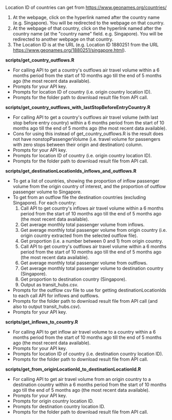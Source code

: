 Location ID of countries can get from https://www.geonames.org/countries/
1. At the webpage, click on the hyperlink named after the country name (e.g. Singapore). You will be redirected to the webpage on that country.
2. At the webpage of that country, click on the hyperlink named after the country name (at the "country name" field. e.g. Singapore). You will be redirected to another webpage on that country.
3. The Location ID is at the URL (e.g. Location ID 1880251 from the URL https://www.geonames.org/1880251/singapore.html).

**scripts/get_country_outflows.R**
* For calling API to get a country's outflows air travel volume within a 6 months period from the start of 10 months ago till the end of 5 months ago (the most recent data available).
* Prompts for your API key.
* Prompts for location ID of country (i.e. origin country location ID).
* Prompts for the folder path to download result file from API call.

**scripts/get_country_outflows_with_lastStopBeforeEntryCountry.R**
* For calling API to get a country's outflows air travel volume (with last stop before entry country) within a 6 months period from the start of 10 months ago till the end of 5 months ago (the most recent data available).
* Cons for using this instead of get_country_outflows.R is the result does not have nonstopPassengerVolume (i.e. travel volume for passengers with zero stops between their origin and destination) column.
* Prompts for your API key.
* Prompts for location ID of country (i.e. origin country location ID).
* Prompts for the folder path to download result file from API call.

**scripts/get_destinationLocationIds_inflows_and_outflows.R**
* To get a list of countries, showing the proportion of inflow passenger volume from the origin country of interest, and the proportion of outflow passenger volume to Singapore.
* To get from an outflow file the destination countries (excluding Singapore). For each country:
  1. Call API to get country's inflows air travel volume within a 6 months period from the start of 10 months ago till the end of 5 months ago (the most recent data available).
  2. Get average monthly total passenger volume from inflows.
  3. Get average monthly total passenger volume from origin country (i.e. origin country extracted from the selected outflow file).
  4. Get proportion (i.e. a number between 0 and 1) from origin country.
  5. Call API to get country's outflows air travel volume within a 6 months period from the start of 10 months ago till the end of 5 months ago (the most recent data available).
  6. Get average monthly total passenger volume from outflows.
  7. Get average monthly total passenger volume to destination country (Singapore).
  8. Get proportion to destination country (Singapore).
  9. Output as transit_hubs.csv.
* Prompts for the outflow csv file to use for getting destinationLocationIds to each call API for inflows and outflows.
* Prompts for the folder path to download result file from API call (and also to output transit_hubs.csv).
* Prompts for your API key.

**scripts/get_inflows_to_country.R**
* For calling API to get inflow air travel volume to a country within a 6 months period from the start of 10 months ago till the end of 5 months ago (the most recent data available).
* Prompts for your API key.
* Prompts for location ID of country (i.e. destination country location ID).
* Prompts for the folder path to download result file from API call.
  
**scripts/get_from_originLocationId_to_destinationLocationId.R**
* For calling API to get air travel volume from an origin country to a destination country within a 6 months period from the start of 10 months ago till the end of 5 months ago (the most recent data available).
* Prompts for your API key.
* Prompts for origin country location ID.
* Prompts for destination country location ID.
* Prompts for the folder path to download result file from API call.
